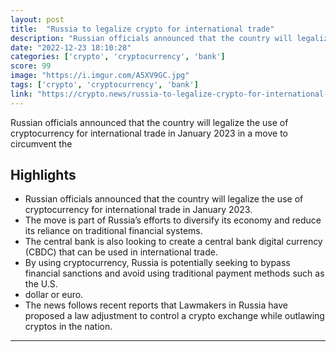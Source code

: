```yaml
---
layout: post
title:  "Russia to legalize crypto for international trade"
description: "Russian officials announced that the country will legalize the use of cryptocurrency for international trade in January 2023 in a move to circumvent the"
date: "2022-12-23 18:10:28"
categories: ['crypto', 'cryptocurrency', 'bank']
score: 99
image: "https://i.imgur.com/A5XV9GC.jpg"
tags: ['crypto', 'cryptocurrency', 'bank']
link: "https://crypto.news/russia-to-legalize-crypto-for-international-trade/"
---
```


Russian officials announced that the country will legalize the use of cryptocurrency for international trade in January 2023 in a move to circumvent the

## Highlights

- Russian officials announced that the country will legalize the use of cryptocurrency for international trade in January 2023.
- The move is part of Russia’s efforts to diversify its economy and reduce its reliance on traditional financial systems.
- The central bank is also looking to create a central bank digital currency (CBDC) that can be used in international trade.
- By using cryptocurrency, Russia is potentially seeking to bypass financial sanctions and avoid using traditional payment methods such as the U.S.
- dollar or euro.
- The news follows recent reports that Lawmakers in Russia have proposed a law adjustment to control a crypto exchange while outlawing cryptos in the nation.

---

